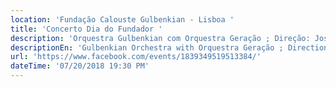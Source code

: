 ```yaml
---
location: 'Fundação Calouste Gulbenkian - Lisboa '
title: 'Concerto Dia do Fundador '
description: 'Orquestra Gulbenkian com Orquestra Geração ; Direção: José Eduardo Gomes '
descriptionEn: 'Gulbenkian Orchestra with Orquestra Geração ; Direction: José Eduardo Gomes '
url: 'https://www.facebook.com/events/1839349519513384/'
dateTime: '07/20/2018 19:30 PM'
---
```


